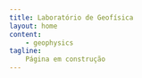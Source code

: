 ```yaml
---
title: Laboratório de Geofísica
layout: home
content:
    - geophysics
tagline:
    Página em construção
---
```

